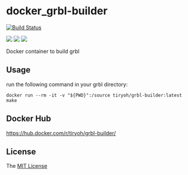 # docker_grbl-builder

[![Build Status](https://travis-ci.com/Tiryoh/docker_grbl-builder.svg?branch=master)](https://travis-ci.com/Tiryoh/docker_grbl-builder)

![](https://img.shields.io/docker/automated/tiryoh/grbl-builder.svg)
![](https://img.shields.io/docker/build/tiryoh/grbl-builder.svg)
![](https://img.shields.io/docker/pulls/tiryoh/grbl-builder.svg)

Docker container to build grbl

## Usage

run the following command in your grbl directory:

```
docker run --rm -it -v "${PWD}":/source tiryoh/grbl-builder:latest make
```

## Docker Hub

https://hub.docker.com/r/tiryoh/grbl-builder/

## License

The [MIT License](./LICENSE)
